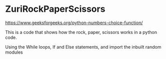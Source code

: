 # ZuriRockPaperScissors

https://www.geeksforgeeks.org/python-numbers-choice-function/

This is a code that shows how the rock, paper, scissors works in a python code. 

Using the While loops, If and Else statements, and import the inbuilt random modules 
